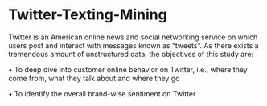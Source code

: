 # Twitter-Texting-Mining

Twitter is an American online news and social networking service on which users post and interact with messages known as “tweets”. As there exists a tremendous amount of unstructured data, the objectives of this study are:

• To deep dive into customer online behavior on Twitter, i.e., where they come from, what they talk about and where they go

• To identify the overall brand-wise sentiment on Twitter
